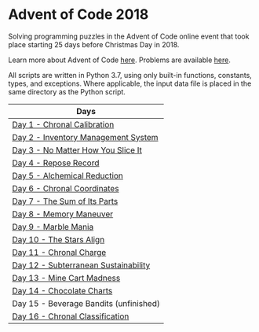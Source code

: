 # Advent of Code 2018

Solving programming puzzles in the Advent of Code online event that took place starting 25 days before Christmas Day in 2018. 

Learn more about Advent of Code [here](http://adventofcode.com/2018/about). Problems are available [here](http://adventofcode.com/2018).

All scripts are written in Python 3.7, using only built-in functions, constants, types, and exceptions. Where applicable, the input data file is placed in the same directory as the Python script.

|Days|
|---|
|[Day 1 - Chronal Calibration](Days/Day%201%20-%20Chronal%20Calibration)
|[Day 2 - Inventory Management System](Days/Day%202%20-%20Inventory%20Management%20System)
|[Day 3 - No Matter How You Slice It](Days/Day%203%20-%20No%20Matter%20How%20You%20Slice%20It)
|[Day 4 - Repose Record](Days/Day%204%20-%20Repose%20Record)
|[Day 5 - Alchemical Reduction](Days/Day%205%20-%20Alchemical%20Reduction)
|[Day 6 - Chronal Coordinates](Days/Day%206%20-%20Chronal%20Coordinates)
|[Day 7 - The Sum of Its Parts](Days/Day%207%20-%20The%20Sum%20of%20Its%20Parts)
|[Day 8 - Memory Maneuver](Days/Day%208%20-%20Memory%20Maneuver)
|[Day 9 - Marble Mania](Days/Day%209%20-%20Marble%20Mania)
|[Day 10 - The Stars Align](Days/Day%2010%20-%20The%20Stars%20Align)
|[Day 11 - Chronal Charge](Days/Day%2011%20-%20Chronal%20Charge)
|[Day 12 - Subterranean Sustainability](Days/Day%2012%20-%20Subterranean%20Sustainability)
|[Day 13 - Mine Cart Madness](Days/Day%2013%20-%20Mine%20Cart%20Madness)
|[Day 14 - Chocolate Charts](Days/Day%2014%20-%20Chocolate%20Charts)
|Day 15 - Beverage Bandits (unfinished)
|[Day 16 - Chronal Classification](Days/Day%2016%20-%20Chronal%20Classification)

